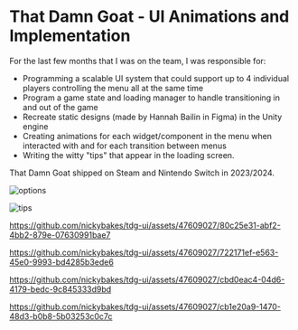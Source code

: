 # That Damn Goat - UI Animations and Implementation

For the last few months that I was on the team, I was responsible for:
- Programming a scalable UI system that could support up to 4 individual players controlling the menu all at the same time
- Program a game state and loading manager to handle transitioning in and out of the game
- Recreate static designs (made by Hannah Bailin in Figma) in the Unity engine
- Creating animations for each widget/component in the menu when interacted with and for each transition between menus
- Writing the witty "tips" that appear in the loading screen.

That Damn Goat shipped on Steam and Nintendo Switch in 2023/2024.

![options](https://github.com/nickybakes/tdg-ui/assets/47609027/444f3e51-9da3-419b-a193-563b7c40c904)

![tips](https://github.com/nickybakes/tdg-ui/assets/47609027/a389c1f8-4b46-4957-9934-b396e1ea807a)

https://github.com/nickybakes/tdg-ui/assets/47609027/80c25e31-abf2-4bb2-879e-07630991bae7

https://github.com/nickybakes/tdg-ui/assets/47609027/722171ef-e563-45e0-9993-bd4285b3ede6

https://github.com/nickybakes/tdg-ui/assets/47609027/cbd0eac4-04d6-4179-bedc-9c845333d9bd

https://github.com/nickybakes/tdg-ui/assets/47609027/cb1e20a9-1470-48d3-b0b8-5b03253c0c7c

